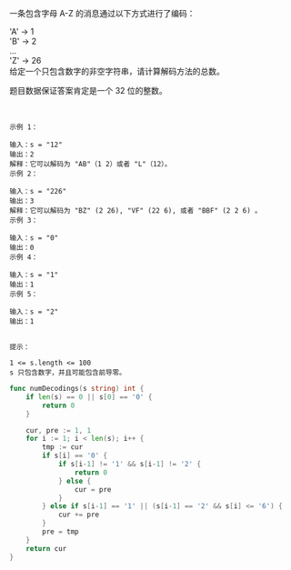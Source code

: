 一条包含字母 A-Z 的消息通过以下方式进行了编码：    
  
'A' -> 1    
'B' -> 2    
...   
'Z' -> 26   
给定一个只包含数字的非空字符串，请计算解码方法的总数。   

题目数据保证答案肯定是一个 32 位的整数。    

 
```
示例 1：

输入：s = "12"
输出：2
解释：它可以解码为 "AB"（1 2）或者 "L"（12）。
示例 2：

输入：s = "226"
输出：3
解释：它可以解码为 "BZ" (2 26), "VF" (22 6), 或者 "BBF" (2 2 6) 。
示例 3：

输入：s = "0"
输出：0
示例 4：

输入：s = "1"
输出：1
示例 5：

输入：s = "2"
输出：1
 

提示：

1 <= s.length <= 100
s 只包含数字，并且可能包含前导零。
```
```go
func numDecodings(s string) int {
	if len(s) == 0 || s[0] == '0' {
		return 0
	}

	cur, pre := 1, 1
	for i := 1; i < len(s); i++ {
		tmp := cur
		if s[i] == '0' {
			if s[i-1] != '1' && s[i-1] != '2' {
				return 0
			} else {
				cur = pre
			}
		} else if s[i-1] == '1' || (s[i-1] == '2' && s[i] <= '6') {
			cur += pre
		}
		pre = tmp
	}
	return cur
}
```
